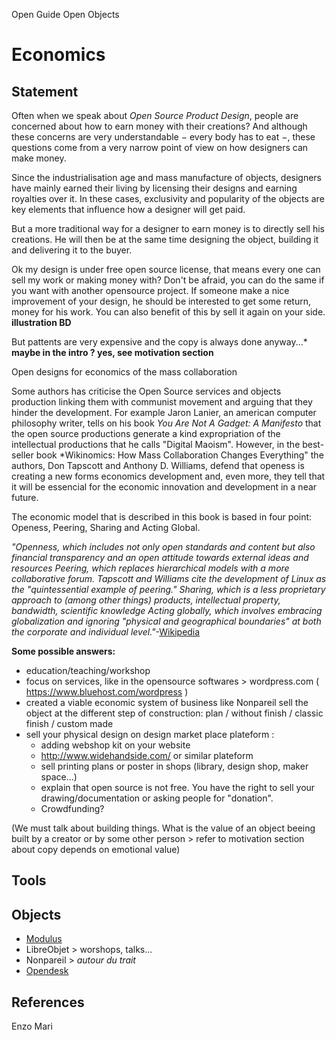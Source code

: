 Open Guide Open Objects

Economics
========

Statement
---------------

Often when we speak about *Open Source Product Design*, people are concerned about how to earn money with their creations? And although these concerns are very understandable − every body has to eat −, these questions come from a very narrow point of view on how designers can make money.

Since the industrialisation age and mass manufacture of objects, designers have mainly earned their living by licensing their designs and earning royalties over it. In these cases, exclusivity and popularity of the objects are key elements that influence how a designer will get paid.

But a more traditional way for a designer to earn money is to directly sell his creations. He will then be at the same time designing the object, building it and delivering it to the buyer.

Ok my design is under free open source license, that means every one can sell my work or making money with? 
Don't be afraid, you can do the same if you want with another opensource project.
If someone make a nice improvement of your design, he should be interested to get some return, money for his work. You can also benefit of this by sell it again on your side.
**illustration BD**


But pattents are very expensive and the copy is always done anyway...* **maybe in the intro ?
yes, see motivation section**

Open designs for economics of the mass collaboration

Some authors has criticise the Open Source services and objects production linking them with communist movement and arguing that they hinder the development. For example Jaron Lanier, an american computer philosophy writer, tells on his book *You Are Not A Gadget: A Manifesto* that the open source productions generate a kind expropriation of the intellectual productions that he calls "Digital Maoism". However, in the best-seller book *Wikinomics: How Mass Collaboration Changes Everything" the authors, Don Tapscott and Anthony D. Williams, defend that openess is creating a new forms economics development and, even more, they tell that it will be essencial for the economic innovation and development in a near future.

The economic model that is described in this book is based in four point: Openess, Peering, Sharing and Acting Global.

*"Openness, which includes not only open standards and content but  also financial transparency and an open attitude towards external ideas  and resources
Peering, which replaces hierarchical models with a more collaborative forum. Tapscott and Williams cite the development of Linux  as the "quintessential example of peering."
Sharing, which is a less proprietary approach to (among other  things) products, intellectual property, bandwidth, scientific knowledge
Acting globally, which involves embracing globalization and ignoring  "physical and geographical boundaries" at both the corporate and  individual level."*-[Wikipedia](https://en.wikipedia.org/wiki/Wikinomics)

**Some possible answers:**
- education/teaching/workshop
- focus on services, like in the opensource softwares > wordpress.com ( https://www.bluehost.com/wordpress )
- created a viable economic system of business  like Nonpareil
sell the object at the different step of construction: plan / without finish / classic finish / custom made
- sell your physical design on design market place plateform : 
   - adding webshop kit on your website
   - http://www.widehandside.com/ or similar plateform
   - sell printing plans or poster in shops (library, design shop, maker space...)
   - explain that open source is not free. You have the right to sell your drawing/documentation
   or asking people for "donation".
   - Crowdfunding?

(We must talk about building things. What is the value of an object beeing built by a creator or by some other person > refer to motivation section about copy depends on emotional value)

Tools
-------


Objects
-----------
- [Modulus](http://mmodulus.com/ ) 
- LibreObjet > worshops, talks...
- Nonpareil > *autour du trait* 
- [Opendesk](https://www.opendesk.cc/ )

References
----------------
Enzo Mari


